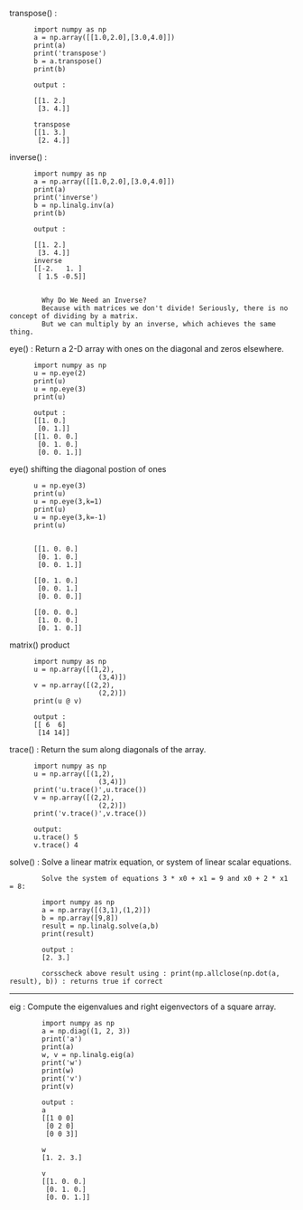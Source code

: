 transpose() : 

          import numpy as np
          a = np.array([[1.0,2.0],[3.0,4.0]])
          print(a)
          print('transpose')
          b = a.transpose()
          print(b)

          output : 
          
          [[1. 2.]
           [3. 4.]]
           
          transpose
          [[1. 3.]
           [2. 4.]]
           
           
inverse() : 

          import numpy as np
          a = np.array([[1.0,2.0],[3.0,4.0]])
          print(a)
          print('inverse')
          b = np.linalg.inv(a)
          print(b)

          output : 

          [[1. 2.]
           [3. 4.]]
          inverse
          [[-2.   1. ]
           [ 1.5 -0.5]]
           
           
            Why Do We Need an Inverse?
            Because with matrices we don't divide! Seriously, there is no concept of dividing by a matrix.
            But we can multiply by an inverse, which achieves the same thing.


eye() : Return a 2-D array with ones on the diagonal and zeros elsewhere.

          import numpy as np
          u = np.eye(2)
          print(u)
          u = np.eye(3)
          print(u)

          output : 
          [[1. 0.]
           [0. 1.]]
          [[1. 0. 0.]
           [0. 1. 0.]
           [0. 0. 1.]]
           

eye() shifting the diagonal postion of ones

          u = np.eye(3)
          print(u)
          u = np.eye(3,k=1)
          print(u)
          u = np.eye(3,k=-1)
          print(u)


          [[1. 0. 0.]
           [0. 1. 0.]
           [0. 0. 1.]]
           
          [[0. 1. 0.]
           [0. 0. 1.]
           [0. 0. 0.]]
          
          [[0. 0. 0.]
           [1. 0. 0.]
           [0. 1. 0.]]
           
matrix() product

          import numpy as np
          u = np.array([(1,2),
                          (3,4)])
          v = np.array([(2,2),
                          (2,2)])
          print(u @ v)

          output : 
          [[ 6  6]
           [14 14]]
           
           
trace() : Return the sum along diagonals of the array.

          import numpy as np
          u = np.array([(1,2),
                          (3,4)])
          print('u.trace()',u.trace())
          v = np.array([(2,2),
                          (2,2)])
          print('v.trace()',v.trace())

          output: 
          u.trace() 5
          v.trace() 4


solve()  : Solve a linear matrix equation, or system of linear scalar equations.

            Solve the system of equations 3 * x0 + x1 = 9 and x0 + 2 * x1 = 8:

            import numpy as np
            a = np.array([(3,1),(1,2)])
            b = np.array([9,8])
            result = np.linalg.solve(a,b)
            print(result)
            
            output : 
            [2. 3.]
            
            corsscheck above result using : print(np.allclose(np.dot(a, result), b)) : returns true if correct
            
---
            
eig : Compute the eigenvalues and right eigenvectors of a square array.

            import numpy as np
            a = np.diag((1, 2, 3))
            print('a')
            print(a)
            w, v = np.linalg.eig(a)
            print('w')
            print(w)
            print('v')
            print(v)

            output : 
            a
            [[1 0 0]
             [0 2 0]
             [0 0 3]]
             
            w
            [1. 2. 3.]
            
            v
            [[1. 0. 0.]
             [0. 1. 0.]
             [0. 0. 1.]]
            


            
            
            
